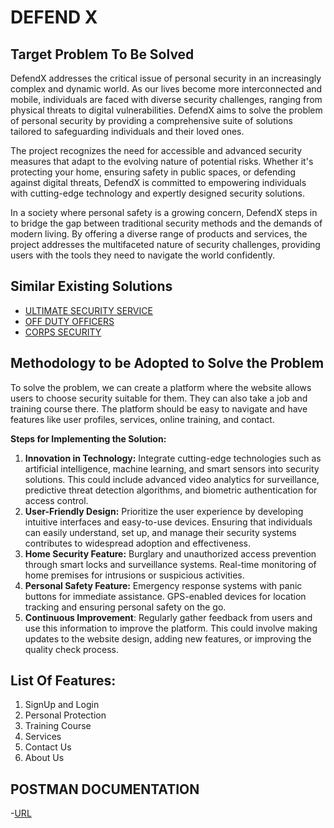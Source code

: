 # DEFEND X

## Target Problem To Be Solved
DefendX addresses the critical issue of personal security in an increasingly complex and dynamic world. As our lives become more interconnected and mobile, individuals are faced with diverse security challenges, ranging from physical threats to digital vulnerabilities. DefendX aims to solve the problem of personal security by providing a comprehensive suite of solutions tailored to safeguarding individuals and their loved ones.

The project recognizes the need for accessible and advanced security measures that adapt to the evolving nature of potential risks. Whether it's protecting your home, ensuring safety in public spaces, or defending against digital threats, DefendX is committed to empowering individuals with cutting-edge technology and expertly designed security solutions.

In a society where personal safety is a growing concern, DefendX steps in to bridge the gap between traditional security methods and the demands of modern living. By offering a diverse range of products and services, the project addresses the multifaceted nature of security challenges, providing users with the tools they need to navigate the world confidently.

## Similar Existing Solutions
- [ULTIMATE SECURITY SERVICE](https://ultimatesecurityservices.in/)
- [OFF DUTY OFFICERS](https://offdutyofficers.com/vip-and-personal-security-services/)
- [CORPS SECURITY](https://www.corpssecurity.co.uk/)

## Methodology to be Adopted to Solve the Problem

To solve the problem, we can create a platform where the website allows users to choose security suitable for them. They can also take a job and training course there. The platform should be easy to navigate and have features like user profiles, services, online training, and contact.

**Steps for Implementing the Solution:**
1. **Innovation in Technology:** Integrate cutting-edge technologies such as artificial intelligence, machine learning, and smart sensors into security solutions. This could include advanced video analytics for surveillance, predictive threat detection algorithms, and biometric authentication for access control.
2. **User-Friendly Design:** Prioritize the user experience by developing intuitive interfaces and easy-to-use devices. Ensuring that individuals can easily understand, set up, and manage their security systems contributes to widespread adoption and effectiveness.
3. **Home Security Feature:** Burglary and unauthorized access prevention through smart locks and surveillance systems. Real-time monitoring of home premises for intrusions or suspicious activities.
4. **Personal Safety Feature:** Emergency response systems with panic buttons for immediate assistance. GPS-enabled devices for location tracking and ensuring personal safety on the go.
5. **Continuous Improvement**: Regularly gather feedback from users and use this information to improve the platform. This could involve making updates to the website design, adding new features, or improving the quality check process.

## List Of Features:

1. SignUp and Login
2. Personal Protection
3. Training Course
4. Services
5. Contact Us
6. About Us 


## POSTMAN DOCUMENTATION
-[URL](https://documenter.getpostman.com/view/28159129/2s9YsT78fH)

